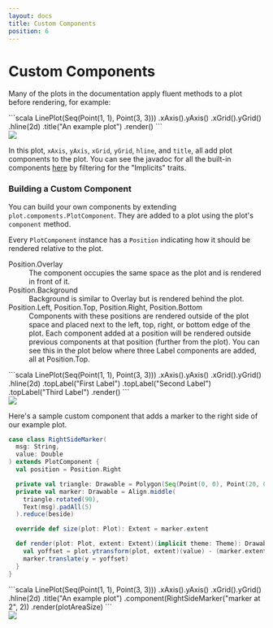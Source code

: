 ```yaml
---
layout: docs
title: Custom Components
position: 6
---
```


# Custom Components

Many of the plots in the documentation apply fluent methods to a plot before rendering, for example:

<div class="row">
<div class="col-md-6" markdown="1">
```scala
LinePlot(Seq(Point(1, 1), Point(3, 3)))
  .xAxis().yAxis()
  .xGrid().yGrid()
  .hline(2d)
  .title("An example plot")
  .render()
```
</div>
<div class="col-md-6">
<img src="/evilplot/img/docs/custom-components/base.png" class="img-responsive"/>
</div>
</div>

In this plot, `xAxis`, `yAxis`, `xGrid`, `yGrid`, `hline`, and `title`, all add plot components to the plot. You can
see the javadoc for all the built-in components
[here](/evilplot/scaladoc/jvm/com/cibo/evilplot/plot/components/index.html) by filtering for the "Implicits" traits.

### Building a Custom Component

You can build your own components by extending `plot.compoments.PlotComponent`.
They are added to a plot using the plot's `component` method.

Every `PlotComponent` instance has a `Position` indicating how it should be rendered relative to the plot.
<dl>
<dt>Position.Overlay</dt>
<dd>The component occupies the same space as the plot and is rendered in front of it.</dd>
<dt>Position.Background</dt>
<dd>Background is similar to Overlay but is rendered behind the plot.</dd>
<dt>Position.Left, Position.Top, Position.Right, Position.Bottom</dt>
<dd>
Components with these positions are rendered outside of the plot space and placed next to the left, top, right, or
bottom edge of the plot.
Each component added at a position will be rendered outside previous components at that position (further from the plot).
You can see this in the plot below where three Label components are added, all at Position.Top.
</dd>
</dl>

<div class="row">
<div class="col-md-6" markdown="1">
```scala
LinePlot(Seq(Point(1, 1), Point(3, 3)))
  .xAxis().yAxis()
  .xGrid().yGrid()
  .hline(2d)
  .topLabel("First Label")
  .topLabel("Second Label")
  .topLabel("Third Label")
  .render()
```
</div>
<div class="col-md-6">
<img src="/evilplot/img/docs/custom-components/multi_label.png" class="img-responsive"/>
</div>
</div>

Here's a sample custom component that adds a marker to the right side of our example plot.

```scala
case class RightSideMarker(
  msg: String,
  value: Double
) extends PlotComponent {
  val position = Position.Right

  private val triangle: Drawable = Polygon(Seq(Point(0, 0), Point(20, 0), Point(10, 20)))
  private val marker: Drawable = Align.middle(
    triangle.rotated(90),
    Text(msg).padAll(5)
  ).reduce(beside)

  override def size(plot: Plot): Extent = marker.extent

  def render(plot: Plot, extent: Extent)(implicit theme: Theme): Drawable = {
    val yoffset = plot.ytransform(plot, extent)(value) - (marker.extent.height / 2)
    marker.translate(y = yoffset)
  }
}
```

<div class="row">
<div class="col-md-6" markdown="1">
```scala
LinePlot(Seq(Point(1, 1), Point(3, 3)))
  .xAxis().yAxis()
  .xGrid().yGrid()
  .hline(2d)
  .title("An example plot")
  .component(RightSideMarker("marker at 2", 2))
  .render(plotAreaSize)
```
</div>
<div class="col-md-6">
<img src="/evilplot/img/docs/custom-components/with_marker.png" class="img-responsive"/>
</div>
</div>
